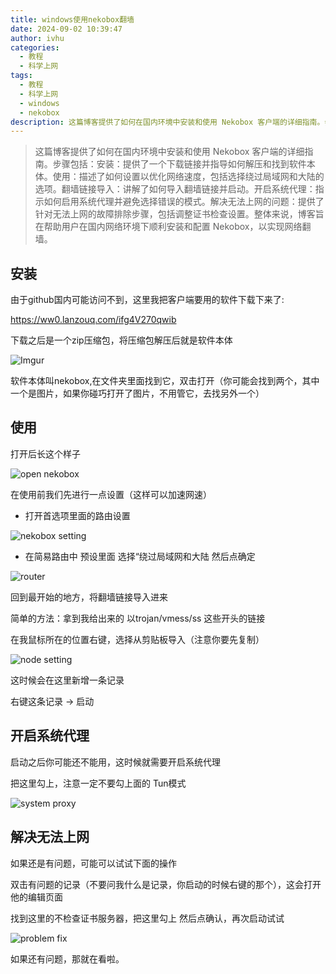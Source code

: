 ```yaml
---
title: windows使用nekobox翻墙
date: 2024-09-02 10:39:47
author: ivhu
categories:
  - 教程
  - 科学上网
tags:
  - 教程
  - 科学上网
  - windows
  - nekobox
description: 这篇博客提供了如何在国内环境中安装和使用 Nekobox 客户端的详细指南。步骤包括：安装：提供了一个下载链接并指导如何解压和找到软件本体。使用：描述了如何设置以优化网络速度，包括选择绕过局域网和大陆的选项。翻墙链接导入：讲解了如何导入翻墙链接并启动。开启系统代理：指示如何启用系统代理并避免选择错误的模式。解决无法上网的问题：提供了针对无法上网的故障排除步骤，包括调整证书检查设置。整体来说，博客旨在帮助用户在国内网络环境下顺利安装和配置 Nekobox，以实现网络翻墙。
---
```


> 这篇博客提供了如何在国内环境中安装和使用 Nekobox 客户端的详细指南。步骤包括：安装：提供了一个下载链接并指导如何解压和找到软件本体。使用：描述了如何设置以优化网络速度，包括选择绕过局域网和大陆的选项。翻墙链接导入：讲解了如何导入翻墙链接并启动。开启系统代理：指示如何启用系统代理并避免选择错误的模式。解决无法上网的问题：提供了针对无法上网的故障排除步骤，包括调整证书检查设置。整体来说，博客旨在帮助用户在国内网络环境下顺利安装和配置 Nekobox，以实现网络翻墙。

## 安装

由于github国内可能访问不到，这里我把客户端要用的软件下载下来了:

<https://ww0.lanzouq.com/ifg4V270qwib>

下载之后是一个zip压缩包，将压缩包解压后就是软件本体

![Imgur](https://pic.imgdb.cn/item/66da73bad9c307b7e9c6ecf4.png)

软件本体叫nekobox,在文件夹里面找到它，双击打开（你可能会找到两个，其中一个是图片，如果你碰巧打开了图片，不用管它，去找另外一个）

## 使用

打开后长这个样子

![open nekobox](https://pic.imgdb.cn/item/66da73ccd9c307b7e9c6fa5f.png)

在使用前我们先进行一点设置（这样可以加速网速）

- 打开首选项里面的路由设置

![nekobox setting](https://pic.imgdb.cn/item/66da73e3d9c307b7e9c71126.png)

- 在简易路由中 预设里面 选择“绕过局域网和大陆 然后点确定

![router](https://pic.imgdb.cn/item/66da73efd9c307b7e9c71a7b.png)

回到最开始的地方，将翻墙链接导入进来

简单的方法：拿到我给出来的 以trojan/vmess/ss 这些开头的链接

在我鼠标所在的位置右键，选择从剪贴板导入（注意你要先复制）

![node setting](https://pic.imgdb.cn/item/66da73fdd9c307b7e9c726d2.png)

这时候会在这里新增一条记录

右键这条记录 -> 启动

## 开启系统代理

启动之后你可能还不能用，这时候就需要开启系统代理

把这里勾上，注意一定不要勾上面的 Tun模式

![system proxy](https://pic.imgdb.cn/item/66da740bd9c307b7e9c73148.png)

## 解决无法上网

如果还是有问题，可能可以试试下面的操作

双击有问题的记录（不要问我什么是记录，你启动的时候右键的那个），这会打开他的编辑页面

找到这里的不检查证书服务器，把这里勾上 然后点确认，再次启动试试

![problem fix](https://pic.imgdb.cn/item/66da7419d9c307b7e9c73bf9.png)

如果还有问题，那就在看啦。

